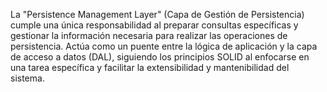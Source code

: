 ﻿La "Persistence Management Layer" (Capa de Gestión de Persistencia) cumple una
única responsabilidad al preparar consultas específicas y gestionar la
información necesaria para realizar las operaciones de persistencia. Actúa como
un puente entre la lógica de aplicación y la capa de acceso a datos (DAL),
siguiendo los principios SOLID al enfocarse en una tarea específica y facilitar
la extensibilidad y mantenibilidad del sistema.